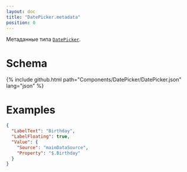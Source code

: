 ```yaml
---
layout: doc
title: "DatePicker.metadata"
position: 0
---
```


Метаданные типа [`DatePicker`](../).

# Schema

{% include github.html path="Components/DatePicker/DatePicker.json" lang="json" %}

# Examples

```json
{
  "LabelText": "Birthday",
  "LabelFloating": true,
  "Value": {
    "Source": "mainDataSource",
    "Property": "$.Birthday"
  }
}
```
